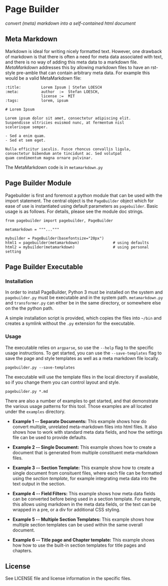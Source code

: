# Page Builder

_convert (meta) markdown into a self-contained html document_


## Meta Markdown

Markdown is ideal for writing nicely formatted text. However, one drawback
of markdown is that there is often a need for meta data associated with
text, and there is no way of adding this meta data to a markdown file.
_MetaMarkdown_ addresses this by allowing markdown files to have an
rst-style pre-amble that can contain arbitrary meta data. For example this
would be a valid MetaMarkdown file:

    :title:         Lorem Ipsum | Stefan LOESCH
    :meta:          author  :=  Stefan LOESCH,
                    license :=  MIT
    :tags:          lorem, ipsum

    # Lorem Ipsum

    Lorem ipsum dolor sit amet, consectetur adipiscing elit.
    Suspendisse ultricies euismod nunc, at fermentum nisl
    scelerisque semper.

    - Sed a enim quam.
    - Sed et sem eget.

    Nulla efficitur iaculis. Fusce rhoncus convallis ligula,
    consectetur bibendum ante tincidunt ac. Sed volutpat
    quam condimentum magna ornare pulvinar.

The MetaMarkdown code is in `metamarkdown.py`


## Page Builder Module

Pagebuilder is first and foremost a python module that can be used with the
import statement. The central object is the `PageBuilder` object which for
ease of use is instantiated using default parameters as `pagebuilder`. Basic
usage is as follows. For details, please see the module doc strings.

    from pagebuilder import pagebuilder, PageBuilder

    metamarkdown = """..."""

    mybuilder = PageBuilder(basefontsize="20px")
    html1 = pagebuilder(metamarkdown)               # using defaults
    html2 = mybuilder(metamarkdown)                 # using personal setting


## Page Builder Executable
### Installation

In order to install PageBuilder, Python 3 must be installed on the system
and `pagebuilder.py` must be executable and in the system path.
`metamarkdown.py` and `transformer.py` can either be in the same directory,
or somewhere else on the the python path.

A simple installation script is provided, which copies the files into
`~/bin` and creates a symlink without the `.py` extension for the
executable.


### Usage

The executable relies on `argparse`, so use the `--help` flag to the
specific usage instructions. To get started, you can use the
`--save-templates` flag to save the page and style templates as well as a
meta markdown file locally.

    pagebuilder.py --save-templates

The executable will use the template files in the local directory if
available, so if you change them you can control layout and style.

    pagebuilder.py *.md


There are also a number of examples to get started, and that demonstrate the
various usage patterns for this tool. Those examples are all located under
the `examples` directory.

- **Example 1 -- Separate Documents:** This example shows how do convert
  multiple, unrelated meta-markdown files into html files. It also shows how
  to work with standard meta data fields, and how the settings file can be
  used to provide defaults.

- **Example 2 -- Single Document:** This example shows how to create a
  document that is generated from multiple constituent meta-markdown files.

- **Example 3 -- Section Template:** This example show how to create a
  single document from consituent files, where each file can be formatted
  using the *section template*, for example integrating meta data into the
  text output in the section.

- **Example 4 -- Field Filters:** This example shows how meta data fields can
  be converted before being used in a section template. For example, this
  allows using markdown in the meta data fields, or the text can be wrapped
  in a pre, or a div for additional CSS styling.

- **Example 5 -- Multiple Section Templates:** This example shows how multiple
  section templates can be used within the same overall document.

- **Example 6 -- Title page and Chapter template:** This example shows how
  how to use the built-in section templates for title pages and chapters.


## License

See LICENSE file and license information in the specific files.
